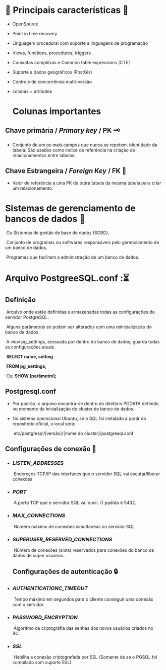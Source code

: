 #											:paperclip: **Principais características** :paperclip:

+ OpenSource

+ Point in time recovery

+ Linguagem procedural com suporte a linguagens de programação

+ Views, functions, procedures, triggers

+ Consultas complexas e Common table expressions (CTE)

+ Suporte a dados geográficos (PostGis)

+ Controle de concorrência multi-versão

+ colunas = atributos

  # 		**Colunas importantes**

## Chave primária / *Primary key* / **PK** :old_key:

- Conjunto de um ou mais campos que nunca se repetem. identidade da tabela. São usados como índice de referência na criação de relacionamentos entre tabelas.

## Chave Estrangeira / *Foreign Key* / **FK** :key:

- Valor de referência a uma PK de outra tabela da mesma tabela para criar um relacionamento.



# 		Sistemas de gerenciamento de bancos de dados :bank:

​	Ou Sistemas de gestão de base de dados (SGBD).

​	Conjunto de programas ou softwares responsáveis pelo gerenciamento de um banco de dados.

​	Programas que facilitam a administração de um banco de dados.

# Arquivo PostgreeSQL.conf :⏳

## Definição

​	Arquivo onde estão definidas e armazenadas todas as configurações do servidor PostgreSQL.

​	Alguns parâmetros só podem ser alterados com uma reinicialização do banco de dados.

​	A view pg_settings, acessada por dentro do banco de dados, guarda todas as configurações atuais.

​		**SELECT name, setting**

​		**FROM pg_settings;**

​	Ou: **SHOW [parâmetro];**

## Postgresql.conf

- Por padrão, o arquivo encontra-se dentro do diretório PGDATA definido no momento da inicialização do cluster de banco de dados.

- No sistema operacional Ubuntu, se o SQL foi instalado a partir do repositório oficial, o local será:

  ​	etc/postgresql/[versão]/[nome do cluster]/postgresql.conf 

## Configurações de conexão :red_circle:

- ### *LISTEN_ADDRESSES*

  ​	Endereços TCP/IP das interfaces que o servidor SQL vai escutar/liberar conexões.

- ### *PORT*

  ​	A porta TCP que o servidor SQL vai ouvir. O padrão é 5432.

- ### *MAX_CONNECTIONS*

  ​	Número máximo de conexões simultaneas no servidor SQL

- ### *SUPERUSER_RESERVED_CONNECTIONS*

  ​	Número de conexões (slots) reservados para conexões do banco de dados de super usuários.

  ## Configurações de autenticação :lock:

- ### *AUTHENTICATIONC_TIMEOUT*

  ​	Tempo máximo em segundos para o cliente conseguir uma conexão com o servidor.

- ### *PASSWORD_ENCRYPTION*

  ​	Algoritmo de criptográfia das senhas dos novos usuários criados no BC.

- ### *SSL*

  ​	Habilita a conexão criptografada por SSL (Somente de se o PGSQL foi compilado som suporte SSL)

